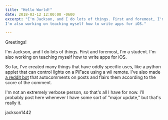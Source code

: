 ```yaml
---
title: "Hello World!"
date: 2018-03-12 12:00:00 -0600
excerpt: "I'm Jackson, and I do lots of things. First and foremost, I'm a student.
I'm also working on teaching myself how to write apps for iOS."

---
```



Greetings!

I'm Jackson, and I do lots of things. First and foremost, I'm a student.
I'm also working on teaching myself how to write apps for iOS.

So far, I've created many things that have oddly specific uses, like a python
applet that can control lights on a PiFace using a wii remote. I've also made
[a reddit bot](https://github.com/jackson1442/redditBot) that autocomments on
posts and flairs them according to the score of the comment.

I'm not an extremely verbose person, so that's all I have for now. I'll probably
post here whenever I have some sort of "major update," but that's really it.

jackson1442
